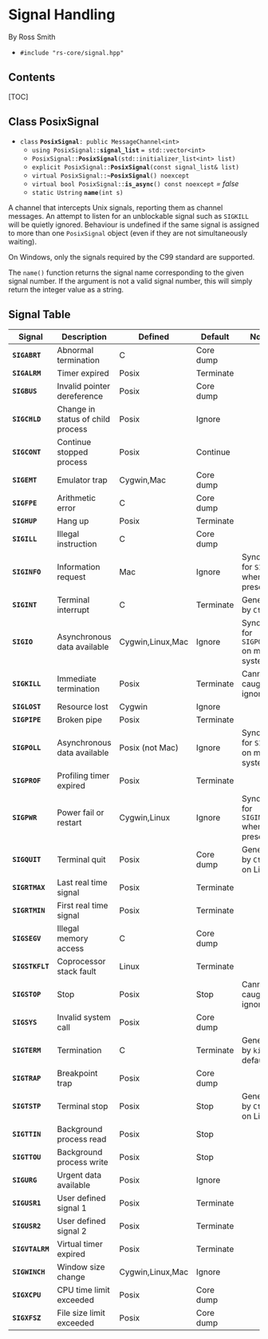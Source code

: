 # Signal Handling #

By Ross Smith

* `#include "rs-core/signal.hpp"`

## Contents ##

[TOC]

## Class PosixSignal ##

* `class` **`PosixSignal`**`: public MessageChannel<int>`
    * `using PosixSignal::`**`signal_list`** `= std::vector<int>`
    * `PosixSignal::`**`PosixSignal`**`(std::initializer_list<int> list)`
    * `explicit PosixSignal::`**`PosixSignal`**`(const signal_list& list)`
    * `virtual PosixSignal::`**`~PosixSignal`**`() noexcept`
    * `virtual bool PosixSignal::`**`is_async`**`() const noexcept` _= false_
    * `static Ustring` **`name`**`(int s)`

A channel that intercepts Unix signals, reporting them as channel messages. An
attempt to listen for an unblockable signal such as `SIGKILL` will be quietly
ignored. Behaviour is undefined if the same signal is assigned to more than
one `PosixSignal` object (even if they are not simultaneously waiting).

On Windows, only the signals required by the C99 standard are supported.

The `name()` function returns the signal name corresponding to the given
signal number. If the argument is not a valid signal number, this will simply
return the integer value as a string.

## Signal Table ##

Signal           | Description                        | Defined           | Default    | Notes
------           | -----------                        | -------           | -------    | -----
**`SIGABRT`**    | Abnormal termination               | C                 | Core dump  |
**`SIGALRM`**    | Timer expired                      | Posix             | Terminate  |
**`SIGBUS`**     | Invalid pointer dereference        | Posix             | Core dump  |
**`SIGCHLD`**    | Change in status of child process  | Posix             | Ignore     |
**`SIGCONT`**    | Continue stopped process           | Posix             | Continue   |
**`SIGEMT`**     | Emulator trap                      | Cygwin,Mac        | Core dump  |
**`SIGFPE`**     | Arithmetic error                   | C                 | Core dump  |
**`SIGHUP`**     | Hang up                            | Posix             | Terminate  |
**`SIGILL`**     | Illegal instruction                | C                 | Core dump  |
**`SIGINFO`**    | Information request                | Mac               | Ignore     | Synonym for `SIGPWR` when present
**`SIGINT`**     | Terminal interrupt                 | C                 | Terminate  | Generated by `Ctrl+C`
**`SIGIO`**      | Asynchronous data available        | Cygwin,Linux,Mac  | Ignore     | Synonym for `SIGPOLL` on most systems
**`SIGKILL`**    | Immediate termination              | Posix             | Terminate  | Cannot be caught or ignored
**`SIGLOST`**    | Resource lost                      | Cygwin            | Ignore     |
**`SIGPIPE`**    | Broken pipe                        | Posix             | Terminate  |
**`SIGPOLL`**    | Asynchronous data available        | Posix (not Mac)   | Ignore     | Synonym for `SIGIO` on most systems
**`SIGPROF`**    | Profiling timer expired            | Posix             | Terminate  |
**`SIGPWR`**     | Power fail or restart              | Cygwin,Linux      | Ignore     | Synonym for `SIGINFO` when present
**`SIGQUIT`**    | Terminal quit                      | Posix             | Core dump  | Generated by `Ctrl+\` on Linux
**`SIGRTMAX`**   | Last real time signal              | Posix             | Terminate  |
**`SIGRTMIN`**   | First real time signal             | Posix             | Terminate  |
**`SIGSEGV`**    | Illegal memory access              | C                 | Core dump  |
**`SIGSTKFLT`**  | Coprocessor stack fault            | Linux             | Terminate  |
**`SIGSTOP`**    | Stop                               | Posix             | Stop       | Cannot be caught or ignored
**`SIGSYS`**     | Invalid system call                | Posix             | Core dump  |
**`SIGTERM`**    | Termination                        | C                 | Terminate  | Generated by `kill` by default
**`SIGTRAP`**    | Breakpoint trap                    | Posix             | Core dump  |
**`SIGTSTP`**    | Terminal stop                      | Posix             | Stop       | Generated by `Ctrl+Z` on Linux
**`SIGTTIN`**    | Background process read            | Posix             | Stop       |
**`SIGTTOU`**    | Background process write           | Posix             | Stop       |
**`SIGURG`**     | Urgent data available              | Posix             | Ignore     |
**`SIGUSR1`**    | User defined signal 1              | Posix             | Terminate  |
**`SIGUSR2`**    | User defined signal 2              | Posix             | Terminate  |
**`SIGVTALRM`**  | Virtual timer expired              | Posix             | Terminate  |
**`SIGWINCH`**   | Window size change                 | Cygwin,Linux,Mac  | Ignore     |
**`SIGXCPU`**    | CPU time limit exceeded            | Posix             | Core dump  |
**`SIGXFSZ`**    | File size limit exceeded           | Posix             | Core dump  |
